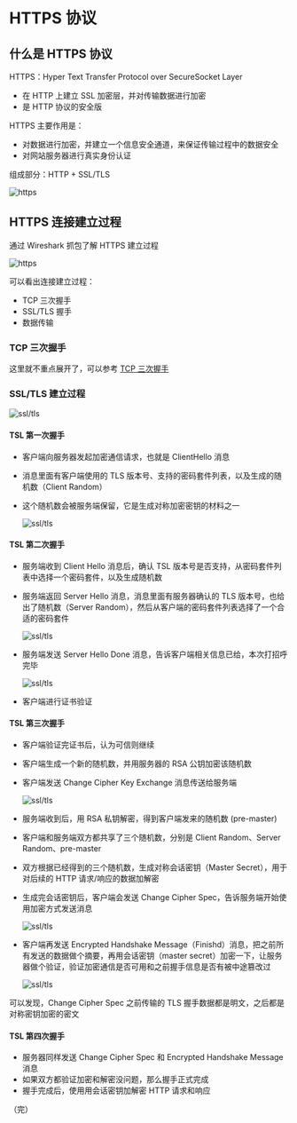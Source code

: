# HTTPS 协议

## 什么是 HTTPS 协议

HTTPS：Hyper Text Transfer Protocol over SecureSocket Layer

+ 在 HTTP 上建立 SSL 加密层，并对传输数据进行加密
+ 是 HTTP 协议的安全版

HTTPS 主要作用是：
+ 对数据进行加密，并建立一个信息安全通道，来保证传输过程中的数据安全
+ 对网站服务器进行真实身份认证

组成部分：HTTP + SSL/TLS

![https](./images/https1.png)

## HTTPS 连接建立过程

通过 Wireshark 抓包了解 HTTPS 建立过程

![https](./images/https2.png)

可以看出连接建立过程：

+ TCP 三次握手
+ SSL/TLS 握手
+ 数据传输

### TCP 三次握手

这里就不重点展开了，可以参考 [TCP 三次握手](/docs/basic-skills/network/TCP协议)

### SSL/TLS 建立过程

![ssl/tls](./images/https3.jpg)

#### TSL 第一次握手

+ 客户端向服务器发起加密通信请求，也就是 ClientHello 消息
+ 消息里面有客户端使用的 TLS 版本号、支持的密码套件列表，以及生成的随机数（Client Random）
+ 这个随机数会被服务端保留，它是生成对称加密密钥的材料之一

  ![ssl/tls](./images/https4.png)
  
#### TSL 第二次握手

+ 服务端收到 Client Hello 消息后，确认 TSL 版本号是否支持，从密码套件列表中选择一个密码套件，以及生成随机数
+ 服务端返回 Server Hello 消息，消息里面有服务器确认的 TLS 版本号，也给出了随机数（Server Random），然后从客户端的密码套件列表选择了一个合适的密码套件

  ![ssl/tls](./images/https5.png)
  
+ 服务端发送 Server Hello Done 消息，告诉客户端相关信息已给，本次打招呼完毕

  ![ssl/tls](./images/https6.png)
  
+ 客户端进行证书验证

#### TSL 第三次握手

+ 客户端验证完证书后，认为可信则继续
+ 客户端生成一个新的随机数，并用服务器的 RSA 公钥加密该随机数
+ 客户端发送 Change Cipher Key Exchange 消息传送给服务端

  ![ssl/tls](./images/https7.png)
  
+ 服务端收到后，用 RSA 私钥解密，得到客户端发来的随机数 (pre-master)
+ 客户端和服务端双方都共享了三个随机数，分别是 Client Random、Server Random、pre-master
+ 双方根据已经得到的三个随机数，生成对称会话密钥（Master Secret），用于对后续的 HTTP 请求/响应的数据加解密
+ 生成完会话密钥后，客户端会发送 Change Cipher Spec，告诉服务端开始使用加密方式发送消息

   ![ssl/tls](./images/https8.png)
   
+ 客户端再发送 Encrypted Handshake Message（Finishd）消息，把之前所有发送的数据做个摘要，再用会话密钥（master secret）加密一下，让服务器做个验证，验证加密通信是否可用和之前握手信息是否有被中途篡改过

   ![ssl/tls](./images/https9.png)
   

可以发现，Change Cipher Spec 之前传输的 TLS 握手数据都是明文，之后都是对称密钥加密的密文

#### TSL 第四次握手

+ 服务器同样发送 Change Cipher Spec 和 Encrypted Handshake Message 消息
+ 如果双方都验证加密和解密没问题，那么握手正式完成
+ 握手完成后，使用用会话密钥加解密 HTTP 请求和响应

（完）

